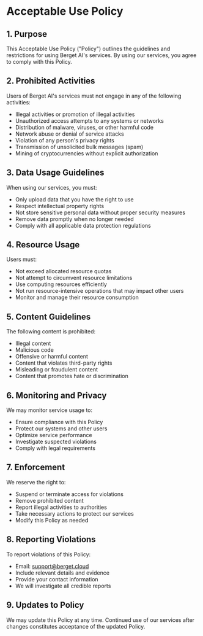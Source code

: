# Acceptable Use Policy

## 1. Purpose

This Acceptable Use Policy ("Policy") outlines the guidelines and restrictions for using Berget AI's services. By using our services, you agree to comply with this Policy.

## 2. Prohibited Activities

Users of Berget AI's services must not engage in any of the following activities:

- Illegal activities or promotion of illegal activities
- Unauthorized access attempts to any systems or networks
- Distribution of malware, viruses, or other harmful code
- Network abuse or denial of service attacks
- Violation of any person's privacy rights
- Transmission of unsolicited bulk messages (spam)
- Mining of cryptocurrencies without explicit authorization

## 3. Data Usage Guidelines

When using our services, you must:

- Only upload data that you have the right to use
- Respect intellectual property rights
- Not store sensitive personal data without proper security measures
- Remove data promptly when no longer needed
- Comply with all applicable data protection regulations

## 4. Resource Usage

Users must:

- Not exceed allocated resource quotas
- Not attempt to circumvent resource limitations
- Use computing resources efficiently
- Not run resource-intensive operations that may impact other users
- Monitor and manage their resource consumption

## 5. Content Guidelines

The following content is prohibited:

- Illegal content
- Malicious code
- Offensive or harmful content
- Content that violates third-party rights
- Misleading or fraudulent content
- Content that promotes hate or discrimination

## 6. Monitoring and Privacy

We may monitor service usage to:

- Ensure compliance with this Policy
- Protect our systems and other users
- Optimize service performance
- Investigate suspected violations
- Comply with legal requirements

## 7. Enforcement

We reserve the right to:

- Suspend or terminate access for violations
- Remove prohibited content
- Report illegal activities to authorities
- Take necessary actions to protect our services
- Modify this Policy as needed

## 8. Reporting Violations

To report violations of this Policy:

- Email: support@berget.cloud
- Include relevant details and evidence
- Provide your contact information
- We will investigate all credible reports

## 9. Updates to Policy

We may update this Policy at any time. Continued use of our services after changes constitutes acceptance of the updated Policy.
